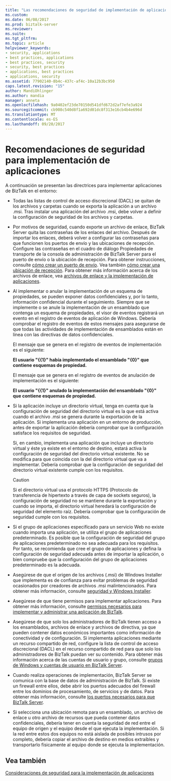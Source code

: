 ```yaml
---
title: "Las recomendaciones de seguridad de implementación de aplicaciones | Documentos de Microsoft"
ms.custom: 
ms.date: 06/08/2017
ms.prod: biztalk-server
ms.reviewer: 
ms.suite: 
ms.tgt_pltfrm: 
ms.topic: article
helpviewer_keywords:
- security, applications
- best practices, applications
- best practices, security
- security, best practices
- applications, best practices
- applications, security
ms.assetid: 77902140-8b4c-437c-af4c-10a12b3bc950
caps.latest.revision: "15"
author: MandiOhlinger
ms.author: mandia
manager: anneta
ms.openlocfilehash: 9a0402ef23de70150d541dfd672d2af7efe3a924
ms.sourcegitcommit: cb908c540d8f1a692d01dc8f313e16cb4b4e696d
ms.translationtype: MT
ms.contentlocale: es-ES
ms.lasthandoff: 09/20/2017
---
```

# <a name="application-deployment-security-recommendations"></a>Recomendaciones de seguridad para implementación de aplicaciones
A continuación se presentan las directrices para implementar aplicaciones de BizTalk en el entorno:  
  
-   Todas las listas de control de acceso discrecional (DACL) se quitan de los archivos y carpetas cuando se exporta la aplicación a un archivo .msi. Tras instalar una aplicación del archivo .msi, debe volver a definir la configuración de seguridad de los archivos y carpetas.  
  
-   Por motivos de seguridad, cuando exporte un archivo de enlace, BizTalk Server quita las contraseñas de los enlaces del archivo. Después de importar los enlaces, deberá volver a configurar las contraseñas para que funcionen los puertos de envío y las ubicaciones de recepción. Configure las contraseñas en el cuadro de diálogo Propiedades de transporte de la consola de administración de BizTalk Server para el puerto de envío o la ubicación de recepción. Para obtener instrucciones, consulte [cómo crear un puerto de envío](../core/how-to-create-a-send-port2.md). Vea también [cómo crear una ubicación de recepción](../core/how-to-create-a-receive-location.md). Para obtener más información acerca de los archivos de enlace, vea [archivos de enlace y la implementación de aplicaciones](../core/binding-files-and-application-deployment.md).  
  
-   Al implementar o anular la implementación de un esquema de propiedades, se pueden exponer datos confidenciales y, por lo tanto, información confidencial durante el seguimiento. Siempre que se implemente o se anule la implementación de un ensamblado que contenga un esquema de propiedades, el visor de eventos registrará un evento en el registro de eventos de aplicación de Windows. Debería comprobar el registro de eventos de estos mensajes para asegurarse de que todas las actividades de implementación de ensamblados están en línea con las directivas de datos confidenciales.  
  
     El mensaje que se genera en el registro de eventos de implementación es el siguiente:  
  
     **El usuario "{{1}" había implementado el ensamblado "{0}" que contiene esquemas de propiedad.**  
  
     El mensaje que se genera en el registro de eventos de anulación de implementación es el siguiente:  
  
     **El usuario "{{1}" anulado la implementación del ensamblado "{0}" que contiene esquemas de propiedad.**  
  
-   Si la aplicación incluye un directorio virtual, tenga en cuenta que la configuración de seguridad del directorio virtual es la que está activa cuando el archivo .msi se genera durante la exportación de la aplicación. Si implementa una aplicación en un entorno de producción, antes de exportar la aplicación debería comprobar que la configuración satisface los requisitos de seguridad.  
  
     Si, en cambio, implementa una aplicación que incluye un directorio virtual y éste ya existe en el entorno de destino, estará activa la configuración de seguridad del directorio virtual existente. No se modifica para que coincida con la del directorio virtual que va a implementar. Debería comprobar que la configuración de seguridad del directorio virtual existente cumple con los requisitos.  
  
    > [!CAUTION]
    >  Si el directorio virtual usa el protocolo HTTPS (Protocolo de transferencia de hipertexto a través de capa de sockets seguros), la configuración de seguridad no se mantiene durante la exportación y cuando se importa, el directorio virtual heredará la configuración de seguridad del elemento raíz. Debería comprobar que la configuración de seguridad cumple con los requisitos.  
  
-   Si el grupo de aplicaciones especificado para un servicio Web no existe cuando importa una aplicación, se utiliza el grupo de aplicaciones predeterminado. Es posible que la configuración de seguridad del grupo de aplicaciones predeterminado no sea adecuada para los requisitos. Por tanto, se recomienda que cree el grupo de aplicaciones y defina la configuración de seguridad adecuada antes de importar la aplicación, o bien compruebe que la configuración del grupo de aplicaciones predeterminado es la adecuada.  
  
-   Asegúrese de que el origen de los archivos (.msi) de Windows Installer que implementa es de confianza para evitar problemas de seguridad ocasionados por creadores de archivos .msi malintencionados. Para obtener más información, consulte [seguridad y Windows Installer](../core/security-and-windows-installer.md).  
  
-   Asegúrese de que tiene permisos para implementar aplicaciones. Para obtener más información, consulte [permisos necesarios para implementar y administrar una aplicación de BizTalk](../core/permissions-required-for-deploying-and-managing-a-biztalk-application.md).  
  
-   Asegúrese de que solo los administradores de BizTalk tienen acceso a los ensamblados, archivos de enlace y archivos de directiva, ya que pueden contener datos económicos importantes como información de conectividad y de configuración. Si implementa aplicaciones mediante un recurso compartido de red, configure la lista de control de acceso discrecional (DACL) en el recurso compartido de red para que solo los administradores de BizTalk puedan ver su contenido. Para obtener más información acerca de las cuentas de usuario y grupo, consulte [grupos de Windows y cuentas de usuario en BizTalk Server](../core/windows-groups-and-user-accounts-in-biztalk-server.md).  
  
-   Cuando realiza operaciones de implementación, BizTalk Server se comunica con la base de datos de administración de BizTalk. Si existe un firewall entre ellos, debe abrir los puertos adecuados del firewall entre los dominios de procesamiento, de servicios y de datos. Para obtener más información, consulte [los puertos necesarios para que BizTalk Server](../core/required-ports-for-biztalk-server.md).  
  
-   Si selecciona una ubicación remota para un ensamblado, un archivo de enlace u otro archivo de recursos que pueda contener datos confidenciales, debería tener en cuenta la seguridad de red entre el equipo de origen y el equipo desde el que ejecuta la implementación. Si la red entre estos dos equipos no está aislada de posibles intrusos por completo, debería copiar el archivo de destino en medios extraíbles y transportarlo físicamente al equipo donde se ejecuta la implementación.  
  
## <a name="see-also"></a>Vea también  
 [Consideraciones de seguridad para la implementación de aplicaciones](../core/security-considerations-for-application-deployment.md)